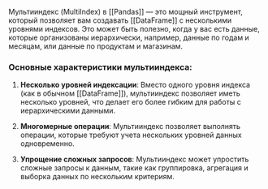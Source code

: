 Мультииндекс (MultiIndex) в [[Pandas]] — это мощный инструмент, который позволяет вам создавать [[DataFrame]] с несколькими уровнями индексов. Это может быть полезно, когда у вас есть данные, которые организованы иерархически, например, данные по годам и месяцам, или данные по продуктам и магазинам.

### Основные характеристики мультииндекса:

1. **Несколько уровней индексации**: Вместо одного уровня индекса (как в обычном [[DataFrame]]), мультииндекс позволяет иметь несколько уровней, что делает его более гибким для работы с иерархическими данными.
    
2. **Многомерные операции**: Мультииндекс позволяет выполнять операции, которые требуют учета нескольких уровней данных одновременно.
    
3. **Упрощение сложных запросов**: Мультииндекс может упростить сложные запросы к данным, такие как группировка, агрегация и выборка данных по нескольким критериям.